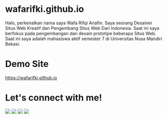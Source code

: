 # wafarifki.github.io
Halo, perkenalkan nama saya Wafa Rifqi Anafin. Saya seorang Desainer Situs Web Kreatif dan Pengembang Situs Web Dari Indonesia. Saat ini saya berfokus pada pengembangan dan desain prototipe beberapa Situs Web. Saat ini saya adalah mahasiswa aktif semester 7 di Universitas Nusa Mandiri Bekasi.

# Demo Site
 <a href="https://wafarifki.github.io">https://wafarifki.github.io</a>

# Let's connect with me!
<p>
    <a href="https://wafarifki.github.io" target="_blank"><img src="https://img.shields.io/badge/Website-https://wafarifki.github.io-blue?" /></a>
    <a href="https://www.linkedin.com/in/wafarifqi" target="_blank"><img src="https://img.shields.io/badge/Linkedin-wafarifqi-blue" /></a>
    <a href="https://facebook.com/wafarifkianafin" target="_blank"><img src="https://img.shields.io/badge/Facebook-wafarifkianafin-blue" /></a>
    <a href="https://instagram.com/wafarifki_" target="_blank"><img src="https://img.shields.io/badge/Instagram-@wafarifki_-blue" /></a>
</p> 
